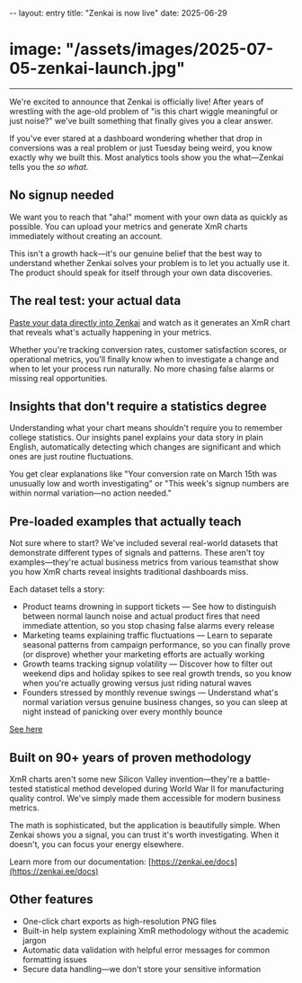 --
layout: entry
title: "Zenkai is now live"
date: 2025-06-29
# image: "/assets/images/2025-07-05-zenkai-launch.jpg"
---

We're excited to announce that Zenkai is officially live! After years of wrestling with the age-old problem of "is this chart wiggle meaningful or just noise?" we've built something that finally gives you a clear answer.

If you've ever stared at a dashboard wondering whether that drop in conversions was a real problem or just Tuesday being weird, you know exactly why we built this. Most analytics tools show you the what—Zenkai tells you the *so what*.

## No signup needed

We want you to reach that "aha!" moment with your own data as quickly as possible. You can upload your metrics and generate XmR charts immediately without creating an account.

This isn't a growth hack—it's our genuine belief that the best way to understand whether Zenkai solves your problem is to let you actually use it. The product should speak for itself through your own data discoveries.

## The real test: your actual data

[Paste your data directly into Zenkai](https://zenkai.ee/app) and watch as it generates an XmR chart that reveals what's actually happening in your metrics.

Whether you're tracking conversion rates, customer satisfaction scores, or operational metrics, you'll finally know when to investigate a change and when to let your process run naturally. No more chasing false alarms or missing real opportunities.

## Insights that don't require a statistics degree

Understanding what your chart means shouldn't require you to remember college statistics. Our insights panel explains your data story in plain English, automatically detecting which changes are significant and which ones are just routine fluctuations.

You get clear explanations like "Your conversion rate on March 15th was unusually low and worth investigating" or "This week's signup numbers are within normal variation—no action needed."

## Pre-loaded examples that actually teach

Not sure where to start? We've included several real-world datasets that demonstrate different types of signals and patterns. These aren't toy examples—they're actual business metrics from various teamsthat show you how XmR charts reveal insights traditional dashboards miss.

Each dataset tells a story:
- Product teams drowning in support tickets — See how to distinguish between normal launch noise and actual product fires that need immediate attention, so you stop chasing false alarms every release
- Marketing teams explaining traffic fluctuations — Learn to separate seasonal patterns from campaign performance, so you can finally prove (or disprove) whether your marketing efforts are actually working
- Growth teams tracking signup volatility — Discover how to filter out weekend dips and holiday spikes to see real growth trends, so you know when you're actually growing versus just riding natural waves
- Founders stressed by monthly revenue swings — Understand what's normal variation versus genuine business changes, so you can sleep at night instead of panicking over every monthly bounce

[See here](https://zenkai.ee/#:~:text=clarity%2C%20not%20complexity-,Product,-Marketing)

## Built on 90+ years of proven methodology

XmR charts aren't some new Silicon Valley invention—they're a battle-tested statistical method developed during World War II for manufacturing quality control. We've simply made them accessible for modern business metrics.

The math is sophisticated, but the application is beautifully simple. When Zenkai shows you a signal, you can trust it's worth investigating. When it doesn't, you can focus your energy elsewhere.

Learn more from our documentation: [https://zenkai.ee/docs](https://zenkai.ee/docs)

## Other features
- One-click chart exports as high-resolution PNG files
- Built-in help system explaining XmR methodology without the academic jargon
- Automatic data validation with helpful error messages for common formatting issues
- Secure data handling—we don't store your sensitive information
